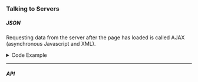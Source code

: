 ### Talking to Servers

##### JSON

Requesting data from the server after the page has loaded is called AJAX (asynchronous Javascript and XML).

<details>
  <summary>Code Example</summary>

```javascript
// pretend this came from a server instead of me just declaring it here.
const responseFromServer = `{"name": "Luna","age": 10,"breed": "Havanese","location": {"city":"Seattle","state": "WA"}}`;

console.log(responseFromServer); // a string

const responseObject = JSON.parse(responseFromServer);

console.log(responseObject.name); // just the name
console.log(responseObject.location.city); // just the city
console.log(responseObject); // the whole object
```

```
<!-- Result -->
"{\"name\": \"Luna\",\"age\": 10,\"breed\": \"Havanese\",\"location\": {\"city\":\"Seattle\",\"state\": \"WA\"}}"
"Luna"
"Seattle"
Object {
  "age": 10,
  "breed": "Havanese",
  "location": Object {
    "city": "Seattle",
    "state": "WA",
  },
  "name": "Luna",
}
```

</details>

---

##### API
